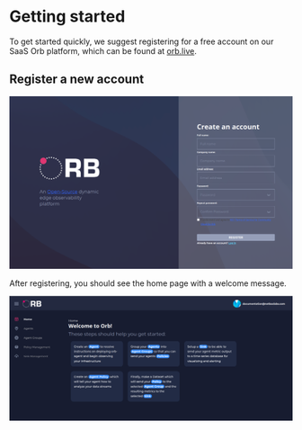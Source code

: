 # Getting started
To get started quickly, we suggest registering for a free account on our SaaS Orb platform, which can be found at [orb.live](http://orb.live).

## Register a new account

![](./img/register.png)

After registering, you should see the home page with a welcome message.

![](./img/welcome_to_orb.png)